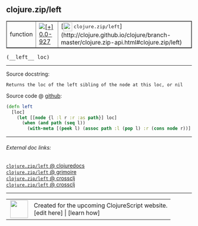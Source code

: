 ## clojure.zip/left



 <table border="1">
<tr>
<td>function</td>
<td><a href="https://github.com/cljsinfo/cljs-api-docs/tree/0.0-927"><img valign="middle" alt="[+] 0.0-927" title="Added in 0.0-927" src="https://img.shields.io/badge/+-0.0--927-lightgrey.svg"></a> </td>
<td>
[<img height="24px" valign="middle" src="http://i.imgur.com/1GjPKvB.png"> <samp>clojure.zip/left</samp>](http://clojure.github.io/clojure/branch-master/clojure.zip-api.html#clojure.zip/left)
</td>
</tr>
</table>


 <samp>
(__left__ loc)<br>
</samp>

---





Source docstring:

```
Returns the loc of the left sibling of the node at this loc, or nil
```


Source code @ [github](https://github.com/clojure/clojurescript/blob/r3123/src/cljs/clojure/zip.cljs#L150-L155):

```clj
(defn left
  [loc]
    (let [[node {l :l r :r :as path}] loc]
      (when (and path (seq l))
        (with-meta [(peek l) (assoc path :l (pop l) :r (cons node r))] (meta loc)))))
```

<!--
Repo - tag - source tree - lines:

 <pre>
clojurescript @ r3123
└── src
    └── cljs
        └── clojure
            └── <ins>[zip.cljs:150-155](https://github.com/clojure/clojurescript/blob/r3123/src/cljs/clojure/zip.cljs#L150-L155)</ins>
</pre>

-->

---



###### External doc links:

[`clojure.zip/left` @ clojuredocs](http://clojuredocs.org/clojure.zip/left)<br>
[`clojure.zip/left` @ grimoire](http://conj.io/store/v1/org.clojure/clojure/1.7.0-beta3/clj/clojure.zip/left/)<br>
[`clojure.zip/left` @ crossclj](http://crossclj.info/fun/clojure.zip/left.html)<br>
[`clojure.zip/left` @ crossclj](http://crossclj.info/fun/clojure.zip.cljs/left.html)<br>

---

 <table>
<tr><td>
<img valign="middle" align="right" width="48px" src="http://i.imgur.com/Hi20huC.png">
</td><td>
Created for the upcoming ClojureScript website.<br>
[edit here] | [learn how]
</td></tr></table>

[edit here]:https://github.com/cljsinfo/cljs-api-docs/blob/master/cljsdoc/clojure.zip/left.cljsdoc
[learn how]:https://github.com/cljsinfo/cljs-api-docs/wiki/cljsdoc-files

<!--

This information was too distracting to show to readers, but I'll leave it
commented here since it is helpful to:

- pretty-print the data used to generate this document
- and show how to retrieve that data



The API data for this symbol:

```clj
{:ns "clojure.zip",
 :name "left",
 :signature ["[loc]"],
 :history [["+" "0.0-927"]],
 :type "function",
 :full-name-encode "clojure.zip/left",
 :source {:code "(defn left\n  [loc]\n    (let [[node {l :l r :r :as path}] loc]\n      (when (and path (seq l))\n        (with-meta [(peek l) (assoc path :l (pop l) :r (cons node r))] (meta loc)))))",
          :title "Source code",
          :repo "clojurescript",
          :tag "r3123",
          :filename "src/cljs/clojure/zip.cljs",
          :lines [150 155]},
 :full-name "clojure.zip/left",
 :clj-symbol "clojure.zip/left",
 :docstring "Returns the loc of the left sibling of the node at this loc, or nil"}

```

Retrieve the API data for this symbol:

```clj
;; from Clojure REPL
(require '[clojure.edn :as edn])
(-> (slurp "https://raw.githubusercontent.com/cljsinfo/cljs-api-docs/catalog/cljs-api.edn")
    (edn/read-string)
    (get-in [:symbols "clojure.zip/left"]))
```

-->
